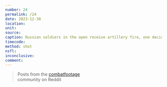 ```yaml
---
number: 24
permalink: /24
date: 2023-12-30
location:
unit:
source: 
caption: Russian soldiers in the open receive artillery fire, one decides to shoot himself in the head
timecode:
method: shot
nsfl:
inconclusive:
comment:
---
```

<blockquote class="reddit-embed-bq" data-embed-height="566">Posts from the <a href="https://www.reddit.com/r/CombatFootage/comments/18ucqqr/russian_soldiers_hit_by_artillery_one_decides_to/">combatfootage</a><br> community on Reddit</blockquote><script async="" src="https://embed.reddit.com/widgets.js" charset="UTF-8"></script>